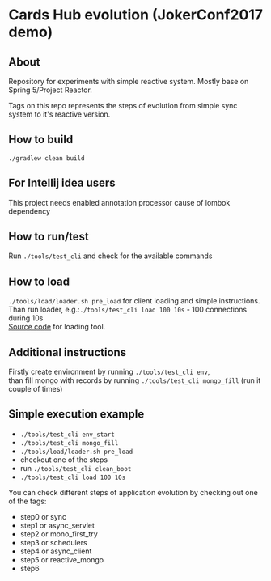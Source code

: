 ##

# Cards Hub evolution (JokerConf2017 demo)
## About
Repository for experiments with simple reactive system.
Mostly base on Spring 5/Project Reactor.

Tags on this repo represents the steps of evolution from simple sync system to it's reactive version.

## How to build
`./gradlew clean build`

## For Intellij idea users
This project needs enabled annotation processor cause of lombok dependency

## How to run/test
Run `./tools/test_cli` and check for the available commands

## How to load
`./tools/load/loader.sh pre_load` for client loading and simple instructions. <br>
Than run loader, e.g.:`./tools/test_cli load 100 10s` - 100 connections during 10s <br>
[Source code](https://github.com/gorelikov/rx-loader "rx-loader") for loading tool.

## Additional instructions
Firstly create environment by running `./tools/test_cli env`,<br>
than fill mongo with records by running `./tools/test_cli mongo_fill` (run it couple of times)

## Simple execution example
* `./tools/test_cli env_start`
* `./tools/test_cli mongo_fill`
* `./tools/load/loader.sh pre_load`
* checkout one of the steps
* run `./tools/test_cli clean_boot`
* `./tools/test_cli load 100 10s`

You can check different steps of application evolution by checking out one of the tags:
* step0 or sync
* step1 or async_servlet
* step2 or mono_first_try
* step3 or schedulers
* step4 or async_client
* step5 or reactive_mongo
* step6
